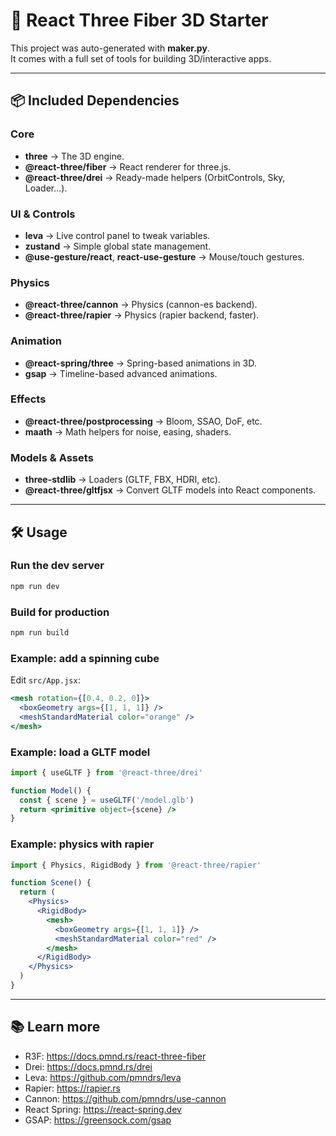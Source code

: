 # 🚀 React Three Fiber 3D Starter

This project was auto-generated with **maker.py**.  
It comes with a full set of tools for building 3D/interactive apps.

---

## 📦 Included Dependencies

### Core
- **three** → The 3D engine.
- **@react-three/fiber** → React renderer for three.js.
- **@react-three/drei** → Ready-made helpers (OrbitControls, Sky, Loader...).

### UI & Controls
- **leva** → Live control panel to tweak variables.
- **zustand** → Simple global state management.
- **@use-gesture/react**, **react-use-gesture** → Mouse/touch gestures.

### Physics
- **@react-three/cannon** → Physics (cannon-es backend).
- **@react-three/rapier** → Physics (rapier backend, faster).

### Animation
- **@react-spring/three** → Spring-based animations in 3D.
- **gsap** → Timeline-based advanced animations.

### Effects
- **@react-three/postprocessing** → Bloom, SSAO, DoF, etc.
- **maath** → Math helpers for noise, easing, shaders.

### Models & Assets
- **three-stdlib** → Loaders (GLTF, FBX, HDRI, etc).
- **@react-three/gltfjsx** → Convert GLTF models into React components.

---

## 🛠 Usage

### Run the dev server
```bash
npm run dev
```

### Build for production
```bash
npm run build
```

### Example: add a spinning cube
Edit `src/App.jsx`:

```jsx
<mesh rotation={[0.4, 0.2, 0]}>
  <boxGeometry args={[1, 1, 1]} />
  <meshStandardMaterial color="orange" />
</mesh>
```

### Example: load a GLTF model
```jsx
import { useGLTF } from '@react-three/drei'

function Model() {
  const { scene } = useGLTF('/model.glb')
  return <primitive object={scene} />
}
```

### Example: physics with rapier
```jsx
import { Physics, RigidBody } from '@react-three/rapier'

function Scene() {
  return (
    <Physics>
      <RigidBody>
        <mesh>
          <boxGeometry args={[1, 1, 1]} />
          <meshStandardMaterial color="red" />
        </mesh>
      </RigidBody>
    </Physics>
  )
}
```

---

## 📚 Learn more

- R3F: https://docs.pmnd.rs/react-three-fiber
- Drei: https://docs.pmnd.rs/drei
- Leva: https://github.com/pmndrs/leva
- Rapier: https://rapier.rs
- Cannon: https://github.com/pmndrs/use-cannon
- React Spring: https://react-spring.dev
- GSAP: https://greensock.com/gsap

